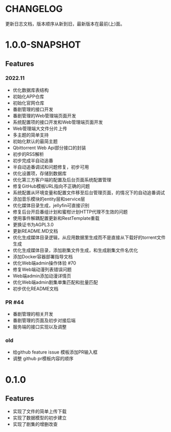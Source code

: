 # CHANGELOG
更新日志文档，版本顺序从新到旧，最新版本在最前(上)面。

# 1.0.0-SNAPSHOT
## Features

### 2022.11
- 优化数据库表结构
- 初始化APP仓库
- 初始化官网仓库
- 番剧管理的接口开发
- 番剧管理的Web管理端页面开发
- 系统配置项的接口开发和Web管理端页面开发
- Web管理端大文件分片上传
- 多主题的简单支持
- 初始化默认的最简主题
- Qbittorrent Web Api部分接口的封装
- 初步的RSS解析
- 初步完成半自动追番
- 半自动追番调试和问题修复，初步可用
- 优化设置项，存储到数据库
- 优化第三方客户端的配置及后台页面系统配置管理
- 修复GitHub模板URL指向不正确的问题
- 系统配置从环境变量和配置文件移至后台管理页面，的情况下的自动追番调试
- 添加音乐模块的entity层和service层
- 优化媒体目录生成，jellyfin可直接识别 
- 修复后台开启番组计划和蜜柑计划HTTP代理不生效的问题
- 使用事件解耦配置更新和RestTemplate重载
- 更换证书为AGPL3.0
- 更新README.MD文档
- 优化生成媒体目录逻辑，从应用数据里生成而不是直接从下载好的torrent文件生成
- 优化生成媒体目录，添加剧集文件生成，和生成剧集文件名优化
- 添加Docker容器部署指导文档
- 优化Web端admin操作体验 #70
- 修复Web端动漫列表错误问题
- Web端admin添加动漫详情页
- 优化Web端admin剧集单集匹配和批量匹配
- 初步优化README文档

### PR #44
- 番剧管理的相关开发
- 番剧管理的页面及初步对接后端
- 服务端的接口实现以及调整

### old
- 给github feature issue 模板添加PR输入框
- 调整 github pr模板内容的顺序

# 0.1.0

## Features
- 实现了文件的简单上传下载
- 实现了数据模型的初步建立
- 实现了剧集的增删改查
